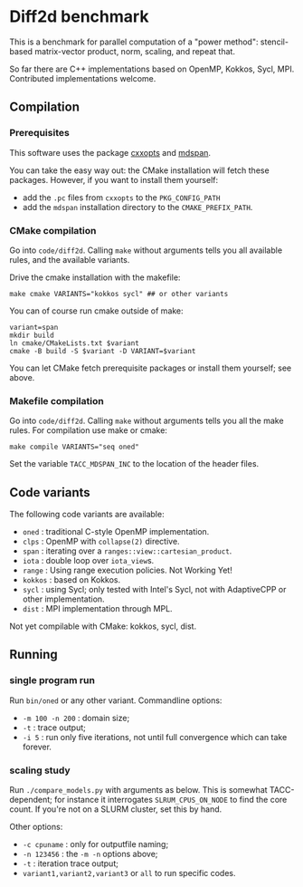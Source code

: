 # Diff2d benchmark

This is a benchmark for parallel computation of a "power method":
stencil-based matrix-vector product, norm, scaling, and repeat that.

So far there are C++ implementations based on OpenMP, Kokkos, Sycl, MPI.
Contributed implementations welcome.

## Compilation

### Prerequisites

This software uses the package [cxxopts](https://github.com/jarro2783/cxxopts)
and [mdspan](https://github.com/kokkos/mdspan).

You can take the easy way out: the CMake installation will fetch these packages. However, if you want to install them yourself:

 - add the `.pc` files from `cxxopts` to the `PKG_CONFIG_PATH`
 - add the `mdspan` installation directory to the `CMAKE_PREFIX_PATH`.


### CMake compilation

Go into `code/diff2d`. Calling `make` without arguments tells you all available rules, and the available variants.

Drive the cmake installation with the makefile:

```
make cmake VARIANTS="kokkos sycl" ## or other variants
```

You can of course run cmake outside of make:

```
variant=span
mkdir build
ln cmake/CMakeLists.txt $variant
cmake -B build -S $variant -D VARIANT=$variant
```

You can let CMake fetch prerequisite packages or install them yourself; see above.

### Makefile compilation

Go into `code/diff2d`. Calling `make` without arguments
tells you all the make rules. For compilation use make or cmake:

```
make compile VARIANTS="seq oned"
```

Set the variable `TACC_MDSPAN_INC`
to the location of the header files.

## Code variants

The following code variants are available:

 - `oned` : traditional C-style OpenMP implementation.
 - `clps` : OpenMP with `collapse(2)` directive.
 - `span` : iterating over a `ranges::view::cartesian_product`.
 - `iota` : double loop over `iota_view`s. 
 - `range` : Using range execution policies. Not Working Yet!
 - `kokkos` : based on Kokkos.
 - `sycl` : using Sycl; only tested with Intel's Sycl, not with AdaptiveCPP or other implementation.
 - `dist` : MPI implementation through MPL. 

 Not yet compilable with CMake: kokkos, sycl, dist.

 ## Running

 ### single program run

 Run `bin/oned` or any other variant. Commandline options:
  - `-m 100 -n 200` : domain size;
  - `-t` : trace output;
  - `-i 5` : run only five iterations, not until full convergence which can take forever.

### scaling study

Run `./compare_models.py` with arguments as below. 
This is somewhat TACC-dependent;
for instance it interrogates `SLRUM_CPUS_ON_NODE` to find the core count.
If you're not on a SLURM cluster, set this by hand.

Other options:
 - `-c cpuname` : only for outputfile naming;
 - `-n 123456` : the `-m -n` options above;
 - `-t` : iteration trace output;
 - `variant1,variant2,variant3` or `all` to run specific codes.

